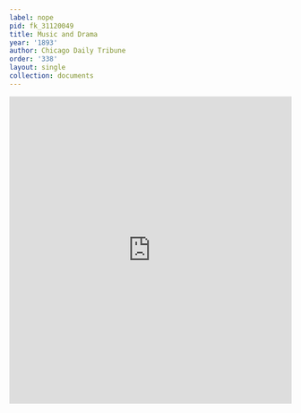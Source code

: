 ```yaml
---
label: nope
pid: fk_31120049
title: Music and Drama
year: '1893'
author: Chicago Daily Tribune
order: '338'
layout: single
collection: documents
---
```

<iframe src="https://northwestern.app.box.com/embed/s/fuohz7om4nmibpokgnv309vr3q7h616t?sortColumn=date&view=list" width="100%" height="550" frameborder="0" allowfullscreen webkitallowfullscreen msallowfullscreen></iframe>
